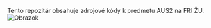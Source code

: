 Tento repozitár obsahuje zdrojové kódy k predmetu AUS2 na FRI ŽU.
![Obrazok](https://cdn1.byjus.com/wp-content/uploads/2022/04/heap-file-organization-in-dbms-image-2.png)